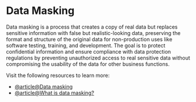 # Data Masking

Data masking is a process that creates a copy of real data but replaces sensitive information with false but realistic-looking data, preserving the format and structure of the original data for non-production uses like software testing, training, and development. The goal is to protect confidential information and ensure compliance with data protection regulations by preventing unauthorized access to real sensitive data without compromising the usability of the data for other business functions. 

Visit the following resources to learn more:

- [@article@Data masking](https://en.wikipedia.org/wiki/Data_masking)
- [@article@What is data masking?](https://aws.amazon.com/what-is/data-masking/)

